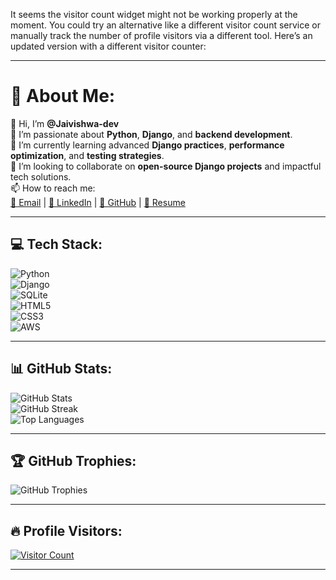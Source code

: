 It seems the visitor count widget might not be working properly at the moment. You could try an alternative like a different visitor count service or manually track the number of profile visitors via a different tool. Here’s an updated version with a different visitor counter:

---

# 💫 About Me:  
👋 Hi, I’m **@Jaivishwa-dev**  
👀 I’m passionate about **Python**, **Django**, and **backend development**.  
🌱 I’m currently learning advanced **Django practices**, **performance optimization**, and **testing strategies**.  
💞️ I’m looking to collaborate on **open-source Django projects** and impactful tech solutions.  
📫 How to reach me:  
[📧 Email](mailto:jaivishwa.dev@gmail.com) | [💼 LinkedIn](https://www.linkedin.com/in/jaivishwa-j/) | [🐙 GitHub](https://github.com/Jaivishwa-dev) | [📄 Resume](https://jaivishwa.tiiny.site/)  

---

## 💻 Tech Stack:  
![Python](https://img.shields.io/badge/Python-3670A0?style=for-the-badge&logo=python&logoColor=ffdd54)  
![Django](https://img.shields.io/badge/Django-092E20?style=for-the-badge&logo=django&logoColor=white)  
![SQLite](https://img.shields.io/badge/SQLite-07405E?style=for-the-badge&logo=sqlite&logoColor=white)  
![HTML5](https://img.shields.io/badge/HTML5-E34F26?style=for-the-badge&logo=html5&logoColor=white)  
![CSS3](https://img.shields.io/badge/CSS3-1572B6?style=for-the-badge&logo=css3&logoColor=white)  
![AWS](https://img.shields.io/badge/AWS-232F3E?style=for-the-badge&logo=amazon-aws&logoColor=white)  

---

## 📊 GitHub Stats:  
![GitHub Stats](https://github-readme-stats.vercel.app/api?username=Jaivishwa-dev&theme=dark&hide_border=false&include_all_commits=true&count_private=true)  
![GitHub Streak](https://github-readme-streak-stats.herokuapp.com/?user=Jaivishwa-dev&theme=dark&hide_border=false)  
![Top Languages](https://github-readme-stats.vercel.app/api/top-langs/?username=Jaivishwa-dev&theme=dark&hide_border=false&layout=compact)  

---

## 🏆 GitHub Trophies:  
![GitHub Trophies](https://github-profile-trophy.vercel.app/?username=Jaivishwa-dev&theme=radical&no-frame=false&no-bg=true&margin-w=4)  

---

## 🔥 Profile Visitors:  
[![Visitor Count](https://profile-counter.glitch.me/Jaivishwa-dev/count.svg)](https://github.com/Jaivishwa-dev)

---  

